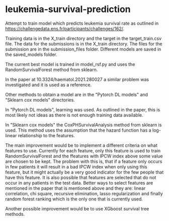 # leukemia-survival-prediction
Attempt to train model which predicts leukemia survival rate as outlined in https://challengedata.ens.fr/participants/challenges/162/.

Training data is in the X_train directory and the target in the target_train.csv file. The data for the submissions is in the X_train directory. The files for the submission are in the submission_files folder. Different models are saved in the saved_models folder.

The current best model is trained in model_rsf.py and uses the RandomSurvivalForest method from sklearn.

In the paper at 10.3324/haematol.2021.280027 a similar problem was investigated and it is used as a reference.

Other methods to obtain a model are in the "Pytorch DL models" and "Sklearn cox models" directories.

In "Pytorch DL models", learning was used. As outlined in the paper, this is most likely not ideas as there is not enough training data available.

In "Sklearn cox models" the CoxPHSurvivalAnalysis method from sklearn is used. This method uses the assumption that the hazard function has a log-linear relationship to the features.

The main improvement would be to implement a different criteria on what features to use. Currently for each feature, only this feature is used to train RandomSurvivalForest and the ffeatures with IPCW index above some value are chosen to be kept. The problem with this is, that if a feature only occurs in few patients it will result in a bad IPCW index when only using this feature, but it might actually be a very good indicator for the few people that have this feature. It is also possible that features are selected that do not occur in any patients in the test data. Better ways to select features are mentioned in the paper that is mentioned above and they are: linear correlation, chi square, recursive elimination, lasso regularization and finally random forest ranking which is the only one that is currently used.

Another possible improvement would be to use XGboost survival tree methods.
